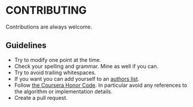 # CONTRIBUTING

Contributions are always welcome.

## Guidelines
- Try to modify one point at the time.
- Check your spelling and grammar. Mine as well if you can.
- Try to avoid trailing whitespaces.
- If you want you can add yourself to an [authors list](https://github.com/zero323/ds-capstone-survival-guide/blob/master/AUTHORS).
- Follow [the Coursera Honor Code](https://www.coursera.org/about/terms/honorcode). In particular avoid any references to the algorithm or implementation details.
- Create a pull request. 
